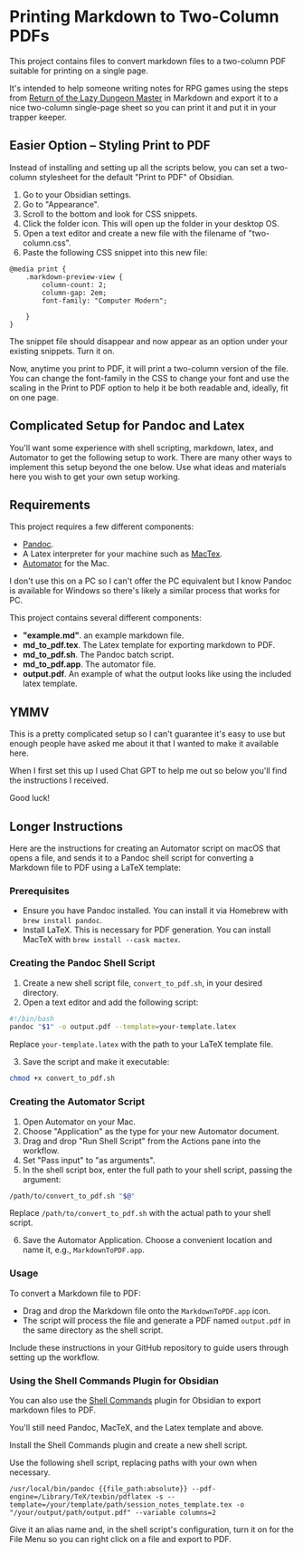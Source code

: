 # Printing Markdown to Two-Column PDFs

This project contains files to convert markdown files to a two-column PDF suitable for printing on a single page.

It's intended to help someone writing notes for RPG games using the steps from [Return of the Lazy Dungeon Master](https://shop.slyflourish.com/products/return-of-the-lazy-dungeon-master) in Markdown and export it to a nice two-column single-page sheet so you can print it and put it in your trapper keeper.

## Easier Option – Styling Print to PDF

Instead of installing and setting up all the scripts below, you can set a two-column stylesheet for the default "Print to PDF" of Obsidian.

1. Go to your Obsidian settings.
2. Go to "Appearance".
3. Scroll to the bottom and look for CSS snippets.
4. Click the folder icon. This will open up the folder in your desktop OS.
5. Open a text editor and create a new file with the filename of "two-column.css".
6. Paste the following CSS snippet into this new file:

```
@media print {
    .markdown-preview-view {
        column-count: 2;
        column-gap: 2em;
		font-family: "Computer Modern";
		
    }
}
```

The snippet file should disappear and now appear as an option under your existing snippets. Turn it on.

Now, anytime you print to PDF, it will print a two-column version of the file. You can change the font-family in the CSS to change your font and use the scaling in the Print to PDF option to help it be both readable and, ideally, fit on one page.

## Complicated Setup for Pandoc and Latex

You'll want some experience with shell scripting, markdown, latex, and Automator to get the following setup to work. There are many other ways to implement this setup beyond the one below. Use what ideas and materials here you wish to get your own setup working.

## Requirements

This project requires a few different components:

- [Pandoc](https://github.com/jgm/pandoc/blob/main/INSTALL.md).
- A Latex interpreter for your machine such as [MacTex](https://tug.org/mactex/).
- [Automator](https://en.wikipedia.org/wiki/Automator_(macOS)) for the Mac.

I don't use this on a PC so I can't offer the PC equivalent but I know Pandoc is available for Windows so there's likely a similar process that works for PC.

This project contains several different components:

- **"example.md"**. an example markdown file.
- **md_to_pdf.tex**. The Latex template for exporting markdown to PDF.
- **md_to_pdf.sh**. The Pandoc batch script.
- **md_to_pdf.app**. The automator file.
- **output.pdf**. An example of what the output looks like using the included latex template.

## YMMV

This is a pretty complicated setup so I can't guarantee it's easy to use but enough people have asked me about it that I wanted to make it available here.

When I first set this up I used Chat GPT to help me out so below you'll find the instructions I received.

Good luck!

## Longer Instructions

Here are the instructions for creating an Automator script on macOS that opens a file, and sends it to a Pandoc shell script for converting a Markdown file to PDF using a LaTeX template:

### Prerequisites

- Ensure you have Pandoc installed. You can install it via Homebrew with `brew install pandoc`.
- Install LaTeX. This is necessary for PDF generation. You can install MacTeX with `brew install --cask mactex`.

### Creating the Pandoc Shell Script

1. Create a new shell script file, `convert_to_pdf.sh`, in your desired directory.
2. Open a text editor and add the following script:

```bash
#!/bin/bash
pandoc "$1" -o output.pdf --template=your-template.latex
```
Replace `your-template.latex` with the path to your LaTeX template file.

3. Save the script and make it executable:
```bash
chmod +x convert_to_pdf.sh
```

### Creating the Automator Script

1. Open Automator on your Mac.
2. Choose "Application" as the type for your new Automator document.
3. Drag and drop "Run Shell Script" from the Actions pane into the workflow.
4. Set "Pass input" to "as arguments".
5. In the shell script box, enter the full path to your shell script, passing the argument:

```bash
/path/to/convert_to_pdf.sh "$@"
```

Replace `/path/to/convert_to_pdf.sh` with the actual path to your shell script.

6. Save the Automator Application. Choose a convenient location and name it, e.g., `MarkdownToPDF.app`.

### Usage

To convert a Markdown file to PDF:
- Drag and drop the Markdown file onto the `MarkdownToPDF.app` icon.
- The script will process the file and generate a PDF named `output.pdf` in the same directory as the shell script.

Include these instructions in your GitHub repository to guide users through setting up the workflow.

### Using the Shell Commands Plugin for Obsidian

You can also use the [Shell Commands](https://github.com/Taitava/obsidian-shellcommands) plugin for Obsidian to export markdown files to PDF.

You'll still need Pandoc, MacTeX, and the Latex template and above.

Install the Shell Commands plugin and create a new shell script.

Use the following shell script, replacing paths with your own when necessary.

```
/usr/local/bin/pandoc {{file_path:absolute}} --pdf-engine=/Library/TeX/texbin/pdflatex -s --template=/your/template/path/session_notes_template.tex -o "/your/output/path/output.pdf" --variable columns=2
```

Give it an alias name and, in the shell script's configuration, turn it on for the File Menu so you can right click on a file and export to PDF.
